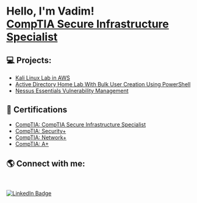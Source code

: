 
<h1>Hello, I'm Vadim! <br/><a href="https://www.linkedin.com/in/vadim-popa">CompTIA Secure Infrastructure Specialist</a></h1>


<h2>💻 Projects:</h2>

- [Kali Linux Lab in AWS](https://github.com/PopaVadim/Kali-Linux-Lab-in-AWS)
- [Active Directory Home Lab With Bulk User Creation Using PowerShell](https://github.com/PopaVadim/Active-Directory-Home-Lab)
- [Nessus Essentials Vulnerability Management](https://github.com/PopaVadim/Nessus-Vulnerability-Management-Lab/blob/main/README.md) 

<h2>📜 Certifications</h2>

- [CompTIA: CompTIA Secure Infrastructure Specialist](https://www.credly.com/badges/413adebc-c102-4fe4-afb9-afe1d722687f/public_url)
- [CompTIA: Security+](https://www.credly.com/badges/bdad8024-ea72-49eb-b6b2-2e171e8816b4/public_url)
- [CompTIA: Network+](https://www.credly.com/badges/2711697d-9f88-413e-9598-caa721f484fa/public_url)
- [CompTIA: A+](https://www.credly.com/badges/9e25ef91-e777-4a64-a646-cd32a94f69ba/public_url)








<h2> 🌎 Connect with me:</h2>

<br/>

[![LinkedIn Badge](https://img.shields.io/badge/LinkedIn-Profile-informational?style=flat&logo=linkedin&logoColor=white&color=0D76A8)](https://www.linkedin.com/in/vadim-popa/)
